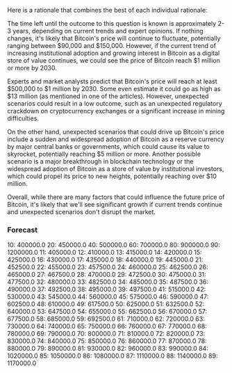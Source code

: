 Here is a rationale that combines the best of each individual rationale:

The time left until the outcome to this question is known is approximately 2-3 years, depending on current trends and expert opinions. If nothing changes, it's likely that Bitcoin's price will continue to fluctuate, potentially ranging between $90,000 and $150,000. However, if the current trend of increasing institutional adoption and growing interest in Bitcoin as a digital store of value continues, we could see the price of Bitcoin reach $1 million or more by 2030.

Experts and market analysts predict that Bitcoin's price will reach at least $500,000 to $1 million by 2030. Some even estimate it could go as high as $13 million (as mentioned in one of the articles). However, unexpected scenarios could result in a low outcome, such as an unexpected regulatory crackdown on cryptocurrency exchanges or a significant increase in mining difficulties.

On the other hand, unexpected scenarios that could drive up Bitcoin's price include a sudden and widespread adoption of Bitcoin as a reserve currency by major central banks or governments, which could cause its value to skyrocket, potentially reaching $5 million or more. Another possible scenario is a major breakthrough in blockchain technology or the widespread adoption of Bitcoin as a store of value by institutional investors, which could propel its price to new heights, potentially reaching over $10 million.

Overall, while there are many factors that could influence the future price of Bitcoin, it's likely that we'll see significant growth if current trends continue and unexpected scenarios don't disrupt the market.

### Forecast

10: 400000.0
20: 450000.0
40: 500000.0
60: 700000.0
80: 900000.0
90: 1200000.0
11: 405000.0
12: 410000.0
13: 415000.0
14: 420000.0
15: 425000.0
16: 430000.0
17: 435000.0
18: 440000.0
19: 445000.0
21: 452500.0
22: 455000.0
23: 457500.0
24: 460000.0
25: 462500.0
26: 465000.0
27: 467500.0
28: 470000.0
29: 472500.0
30: 475000.0
31: 477500.0
32: 480000.0
33: 482500.0
34: 485000.0
35: 487500.0
36: 490000.0
37: 492500.0
38: 495000.0
39: 497500.0
41: 515000.0
42: 530000.0
43: 545000.0
44: 560000.0
45: 575000.0
46: 590000.0
47: 602500.0
48: 610000.0
49: 617500.0
50: 625000.0
51: 632500.0
52: 640000.0
53: 647500.0
54: 655000.0
55: 662500.0
56: 670000.0
57: 677500.0
58: 685000.0
59: 692500.0
61: 710000.0
62: 720000.0
63: 730000.0
64: 740000.0
65: 750000.0
66: 760000.0
67: 770000.0
68: 780000.0
69: 790000.0
70: 800000.0
71: 810000.0
72: 820000.0
73: 830000.0
74: 840000.0
75: 850000.0
76: 860000.0
77: 870000.0
78: 880000.0
79: 890000.0
81: 930000.0
82: 960000.0
83: 990000.0
84: 1020000.0
85: 1050000.0
86: 1080000.0
87: 1110000.0
88: 1140000.0
89: 1170000.0